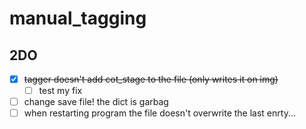 # manual_tagging


## 2DO
 - [x] ~~tagger doesn't add cot_stage to the file (only writes it on img)~~
     - [ ] test my fix
 - [ ] change save file! the dict is garbag
 - [ ] when restarting program the file doesn't overwrite the last enrty...
